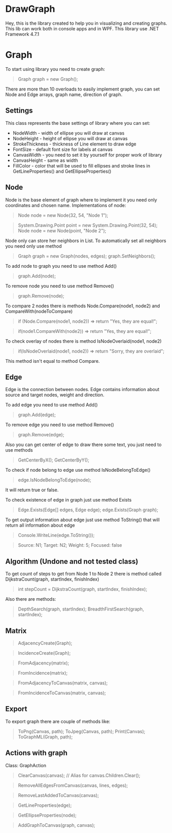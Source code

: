 # DrawGraph

Hey, this is the library created to help you in visualizing and creating graphs. This lib can work both in console apps and in WPF.
This library use .NET Framework 4.7.1


# Graph

To start using library you need to create graph:

> Graph graph = new Graph();

There are more than 10 overloads to easily implement graph, you can set Node and Edge arrays, graph name, direction of graph.

## Settings

This class represents the base settings of library where you can set:

 - NodeWidth - width of ellipse you will draw at canvas
 - NodeHeight - height of ellipse you will draw at canvas
 - StrokeThickness - thickness of Line element to draw edge
 - FontSize - default font size for labels at canvas
 - CanvasWidth - you need to set it by yourself for proper work of library
 - CanvasHeight - same as width
 - FillColor - color that will be used to fill ellipses and stroke lines in GetLineProperties() and GetEllipseProperties()

## Node

Node is the base element of graph where to implement it you need only coordinates and chosen name.
Implementations of node:

> Node node = new Node(32, 54, "Node 1");

> System.Drawing.Point point = new System.Drawing.Point(32, 54);
> Node node = new Node(point, "Node 2");

Node only can store her neighbors in List. To automatically set all neighbors you need only use method
> Graph graph = new Graph(nodes, edges);
> graph.SetNeighbors();

To add node to graph you need to use method Add()
> graph.Add(node);

To remove node you need to use method Remove()
> graph.Remove(node);

To compare 2 nodes there is methods Node.Compare(node1, node2) and CompareWith(nodeToCompare)
> if (Node.Compare(node1, node2)) => return "Yes, they are equal!";

>if(node1.CompareWith(node2)) => return "Yes, they are equal!";

To check overlay of nodes there is method IsNodeOverlaid(node1, node2)
>if(IsNodeOverlaid(node1, node2)) => return "Sorry, they are overlaid";

This method isn't equal to method Compare.

 
## Edge

Edge is the connection between nodes. Edge contains information about source and target nodes, weight and direction.

To add edge you need to use method Add()
> graph.Add(edge);

To remove edge you need to use method Remove()
> graph.Remove(edge);

Also you can get center of edge to draw there some text, you just need to use methods
> GetCenterByX();
> GetCenterByY();

To check if node belong to edge use method IsNodeBelongToEdge()
> edge.IsNodeBelongToEdge(node);

It will return true or false.

To check existence of edge in graph just use method Exists
> Edge.Exists(Edge[] edges, Edge edge);
> edge.Exists(Graph graph);

To get output information about edge just use method ToString() that will return all information about edge
> Console.WriteLine(edge.ToString());

> Source: N1; Target: N2; Weight: 5; Focused: false

## Algorithm (Undone and not tested class)

To get count of steps to get from Node 1 to Node 2 there is method called DijkstraCount(graph, startIndex, finishIndex)
> int stepCount = DijkstraCount(graph, startIndex, finishIndex);

Also there are methods:
> DepthSearch(graph, startIndex);
> BreadthFirstSearch(graph, startIndex);

## Matrix

> AdjacencyCreate(Graph);

> IncidenceCreate(Graph);

> FromAdjacency(matrix);

> FromIncidence(matrix);

> FromAdjacencyToCanvas(matrix, canvas);

> FromIncidenceToCanvas(matrix, canvas);

## Export

To export graph there are couple of methods like:
> ToPng(Canvas, path);
> ToJpeg(Canvas, path);
> Print(Canvas);
> ToGraphML(Graph, path);

## Actions with graph

Class: GraphAction

> ClearCanvas(canvas); // Alias for canvas.Children.Clear();

> RemoveAllEdgesFromCanvas(canvas, lines, edges);

> RemoveLastAddedToCanvas(canvas);

> GetLineProperties(edge);

> GetEllipseProperties(node);

> AddGraphToCanvas(graph, canvas);
